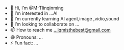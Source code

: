 - 👋 Hi, I’m @M-Tlinqinming
- 👀 I’m interested in ...AI
- 🌱 I’m currently learning AI agent,image ,vidio,sound
- 💞️ I’m looking to collaborate on ...
- 📫 How to reach me ...lqmisthebest@gmail.com
- 😄 Pronouns: ...
- ⚡ Fun fact: ...

<!---
M-Tlinqinming/M-Tlinqinming is a ✨ special ✨ repository because its `README.md` (this file) appears on your GitHub profile.
You can click the Preview link to take a look at your changes.
--->
